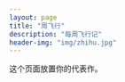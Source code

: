 ```yaml
---
layout: page
title: "周飞行"
description: "每周飞行记"
header-img: "img/zhihu.jpg"
---
```


这个页面放置你的代表作。






